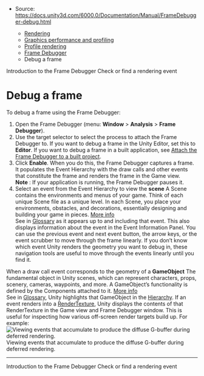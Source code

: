 * Source: https://docs.unity3d.com/6000.0/Documentation/Manual/FrameDebugger-debug.html

  * [Rendering](https://docs.unity3d.com/6000.0/Documentation/Manual/rendering-and-post-processing.html)
  * [Graphics performance and profiling](https://docs.unity3d.com/6000.0/Documentation/Manual/graphics-performance-profiling.html)
  * [Profile rendering](https://docs.unity3d.com/6000.0/Documentation/Manual/profile-rendering.html)
  * [Frame Debugger](https://docs.unity3d.com/6000.0/Documentation/Manual/FrameDebugger-landing.html)
  * Debug a frame


[](https://docs.unity3d.com/6000.0/Documentation/Manual/FrameDebugger.html)
Introduction to the Frame Debugger
[](https://docs.unity3d.com/6000.0/Documentation/Manual/frame-debugger-window-event-hierarchy.html)
Check or find a rendering event
# Debug a frame
To debug a frame using the Frame Debugger:
  1. Open the Frame Debugger (menu: **Window** > **Analysis** > **Frame Debugger**).
  2. Use the target selector to select the process to attach the Frame Debugger to. If you want to debug a frame in the Unity Editor, set this to **Editor**. If you want to debug a frame in a built application, see [Attach the Frame Debugger to a built project](https://docs.unity3d.com/6000.0/Documentation/Manual/FrameDebugger-attach.html).
  3. Click **Enable**. When you do this, the Frame Debugger captures a frame. It populates the Event Hierarchy with the draw calls and other events that constitute the frame and renders the frame in the Game view.   
**Note** : If your application is running, the Frame Debugger pauses it.
  4. Select an event from the Event Hierarchy to view the **scene** A Scene contains the environments and menus of your game. Think of each unique Scene file as a unique level. In each Scene, you place your environments, obstacles, and decorations, essentially designing and building your game in pieces. [More info](https://docs.unity3d.com/6000.0/Documentation/Manual/CreatingScenes.html)  
See in [Glossary](https://docs.unity3d.com/6000.0/Documentation/Manual/Glossary.html#Scene) as it appears up to and including that event. This also displays information about the event in the Event Information Panel. You can use the previous event and next event button, the arrow keys, or the event scrubber to move through the frame linearly. If you don’t know which event Unity renders the geometry you want to debug in, these navigation tools are useful to move through the events linearly until you find it.


When a draw call event corresponds to the geometry of a **GameObject** The fundamental object in Unity scenes, which can represent characters, props, scenery, cameras, waypoints, and more. A GameObject’s functionality is defined by the Components attached to it. [More info](https://docs.unity3d.com/6000.0/Documentation/Manual/class-GameObject.html)  
See in [Glossary](https://docs.unity3d.com/6000.0/Documentation/Manual/Glossary.html#GameObject), Unity highlights that GameObject in the [Hierarchy](https://docs.unity3d.com/6000.0/Documentation/Manual/Hierarchy.html).
If an event renders into a [RenderTexture](https://docs.unity3d.com/6000.0/Documentation/Manual/class-RenderTexture.html), Unity displays the contents of that RenderTexture in the Game view and Frame Debugger window. This is useful for inspecting how various off-screen render targets build up. For example:
![Viewing events that accumulate to produce the diffuse G-buffer during deferred rendering.](https://docs.unity3d.com/6000.0/Documentation/uploads/Main/frame-debugger-event-accumulation.gif) Viewing events that accumulate to produce the diffuse G-buffer during deferred rendering.
* * *
[](https://docs.unity3d.com/6000.0/Documentation/Manual/FrameDebugger.html)
Introduction to the Frame Debugger
[](https://docs.unity3d.com/6000.0/Documentation/Manual/frame-debugger-window-event-hierarchy.html)
Check or find a rendering event
